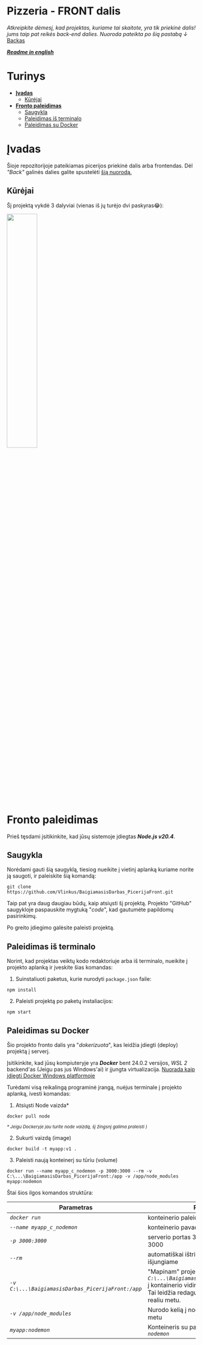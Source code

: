 # Pizzeria - FRONT dalis
<i>Atkreipkite dėmesį, kad projektas, kuriame tai skaitote, yra tik priekinė dalis!
jums taip pat reikės back-end dalies. Nuoroda pateikta po šią pastabą ↓</i><br/>
<a href="https://github.com/Vlinkus/BaigiamasisDarbas_Picerija">Backas</a>

[***Readme in english***](README_EN.md)

# Turinys

- [**Įvadas**](#įvadas)
    - [Kūrėjai](#kūrėjai)
- [**Fronto paleidimas**](#fronto-paleidimas)
    - [Saugykla](#saugykla)
    - [Paleidimas iš terminalo](#paleidimas-iš-terminalo)
    - [Paleidimas su Docker](#paleidimas-su-docker)

# Įvadas

<p>Šioje repozitorijoje pateikiamas picerijos priekinė dalis arba frontendas. 
Dėl <i>"Back"</i> galinės dalies galite spustelėti 
<a href="https://github.com/Vlinkus/BaigiamasisDarbas_Picerija">šią nuorodą.</a></p>

## Kūrėjai

Šį projektą vykdė 3 dalyviai (vienas iš jų turėjo dvi paskyras😂):

<a href="https://github.com/Vlinkus/BaigiamasisDarbas_Picerija/graphs/contributors">
    <img src="https://contrib.rocks/image?repo=Vlinkus/BaigiamasisDarbas_Picerija" width="40%"/>
</a>

# Fronto paleidimas

Prieš tęsdami įsitikinkite, kad jūsų sistemoje įdiegtas ***Node.js v20.4***.

## Saugykla

Norėdami gauti šią saugyklą, tiesiog nueikite į vietinį aplanką
kuriame norite ją saugoti, ir paleiskite šią komandą:

```shell
git clone https://github.com/Vlinkus/BaigiamasisDarbas_PicerijaFront.git
```

Taip pat yra daug daugiau būdų, kaip atsiųsti šį projektą.
Projekto "GitHub" saugykloje paspauskite mygtuką "*code*", kad gautumėte papildomų pasirinkimų.

Po greito įdiegimo galėsite paleisti projektą.

## Paleidimas iš terminalo

Norint, kad projektas veiktų kodo redaktoriuje arba iš terminalo,
nueikite į projekto aplanką ir įveskite šias komandas:

1. Suinstaliuoti paketus, kurie nurodyti `package.json` faile:

```shell
npm install
```

2. Paleisti projektą po paketų instaliacijos:

```shell
npm start
```

## Paleidimas su Docker

Šio projekto fronto dalis yra "*dokerizuota*", kas leidžia įdiegti (deploy) projektą į serverį.

Įsitikinkite, kad jūsų kompiuteryje yra ***Docker*** bent 24.0.2 versijos, *WSL 2* backend'as (Jeigu pas jus Windows'ai) ir įjungta virtualizacija.
<a href="https://docs.docker.com/desktop/install/windows-install/">Nuorada kaip įdiegti Docker Windows platformoje</a>

Turėdami visą reikalingą programinė įrangą, nuėjus terminale į projekto aplanką, ivesti komandas:

1. Atsiųsti Node vaizda*

```shell
docker pull node
```

*<sub>\* Jeigu Dockeryje jau turite node vaizdą, šį žingsnį galima praleisti )</sub>*

2. Sukurti vaizdą (image)

```shell
docker build -t myapp:v1 .
```

3. Paleisti naują konteinerį su tūriu (volume)

```shell
docker run --name myapp_c_nodemon -p 3000:3000 --rm -v C:\...\BaigiamasisDarbas_PicerijaFront:/app -v /app/node_modules myapp:nodemon
```

Štai šios ilgos komandos struktūra:

| Parametras | Reikšmė |
| --- | --- |
| *``docker run``* | konteinerio paleidimo komanda |
| *``--name myapp_c_nodemon``* | konteinerio pavadinimas |
| *``-p 3000:3000``* | serverio portas 3000 - išorėje bus portu 3000 |
| *``--rm ``* | automatiškai ištrinti konteinerį, kai išjungiame |
| *``-v C:\...\BaigiamasisDarbas_PicerijaFront:/app``* | "Mapinam" projekto absoliutų kelią <br />*`C:\...\BaigiamasisDarbas_PicerijaFront`*<br /> į kontainerio vidinį kelią *`/app`*. <br />Tai leidžia redaguoti failus konteineryje realiu metu. |
| *``-v /app/node_modules``* | Nurodo kelią į node modulius veikimo metu |
| *``myapp:nodemon``* | Konteineris su pavadinimu *`myapp`* ir tag'u *`nodemon`*|
